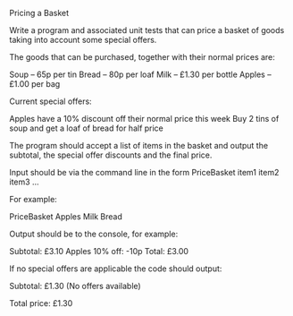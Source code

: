 Pricing a Basket

Write a program and associated unit tests that can price a basket of goods taking into account
some special offers.

The goods that can be purchased, together with their normal prices are:

Soup – 65p per tin
Bread – 80p per loaf
Milk – £1.30 per bottle
Apples – £1.00 per bag

Current special offers:

Apples have a 10% discount off their normal price this week
Buy 2 tins of soup and get a loaf of bread for half price

The program should accept a list of items in the basket and output the subtotal, the special
offer discounts and the final price.

Input should be via the command line in the form PriceBasket item1 item2 item3 …

For example:

PriceBasket Apples Milk Bread

Output should be to the console, for example:

Subtotal: £3.10
Apples 10% off: -10p
Total: £3.00

If no special offers are applicable the code should output:

Subtotal: £1.30
(No offers available)

Total price: £1.30
